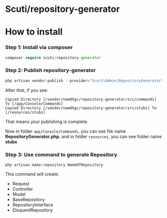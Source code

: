 # Scuti/repository-generator

# How to install

### Step 1: Install via composer

```php
composer require scuti/repository-generator
```

### Step 2: Publish repository-generator

```php
php artisan vendor:publish --provider="Scuti\Admin\RepositoryGenerator\AdminServiceProvider"
```

After that, if you see:
```
Copied Directory [/vendor/namdhgc/repository-generator/src/commands] To [/app/Console/Commands]
Copied Directory [/vendor/namdhgc/repository-generator/src/stubs] To [/resources/stubs]
```
That means your publishing is complete.

Now in folder `app/Console/Commands`, you can see file name **RepositoryGenerator.php**.
and in folder `resources`, you can see folder name **stubs**


### Step 3: Use command to generate Repository
```
php artisan make:repository NameOfRepository
```

This command will create:
- Request
- Controller
- Model
- BaseRepository
- RepositoryInterface
- EloquentRepository

